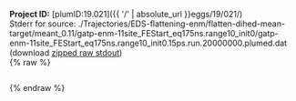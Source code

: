 **Project ID:** [plumID:19.021]({{ '/' | absolute_url }}eggs/19/021/)  
Stderr for source:  ./Trajectories/EDS-flattening-enm/flatten-dihed-mean-target/meant_0.11/gatp-enm-11site_FEStart_eq175ns.range10_init0/gatp-enm-11site_FEStart_eq175ns.range10_init0.15ps.run.20000000.plumed.dat   
(download [zipped raw stdout](gatp-enm-11site_FEStart_eq175ns.range10_init0.15ps.run.20000000.plumed.dat.plumed.stdout.txt.zip))  
{% raw %}
<pre>
</pre>
{% endraw %}
